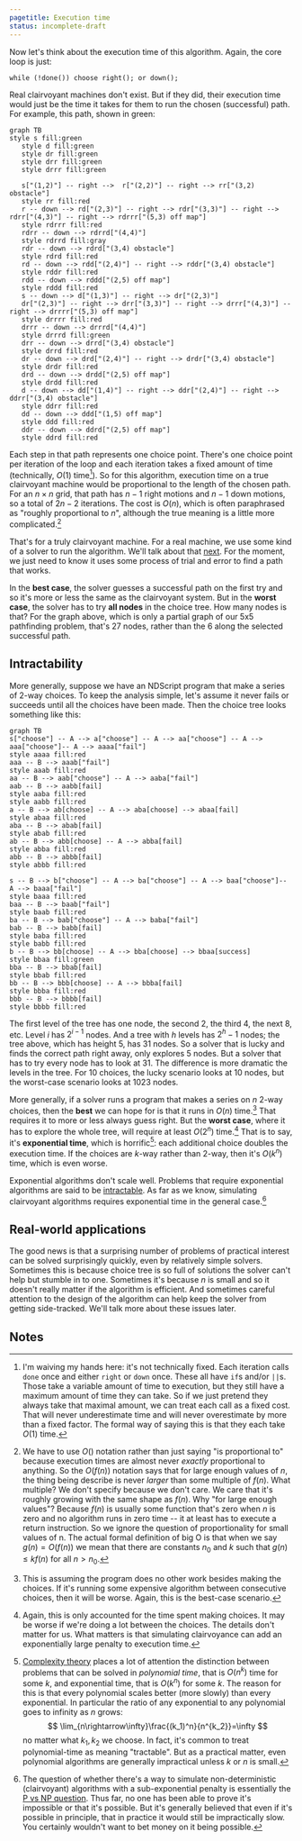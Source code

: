 ```yaml
---
pagetitle: Execution time
status: incomplete-draft
---
```


Now let's think about the execution time of this algorithm.  Again, the core loop is just:
```ndscript
while (!done()) choose right(); or down();
```
Real clairvoyant machines don't exist.  But if they did, their execution time would just be the time it takes for them to run the chosen (successful) path.  For example, this path, shown in green:
```mermaid
graph TB
style s fill:green
   style d fill:green
   style dr fill:green
   style drr fill:green
   style drrr fill:green
   
   s["(1,2)"] -- right -->  r["(2,2)"] -- right --> rr["(3,2) obstacle"]
   style rr fill:red
   r -- down --> rd["(2,3)"] -- right --> rdr["(3,3)"] -- right --> rdrr["(4,3)"] -- right --> rdrrr["(5,3) off map"]
   style rdrrr fill:red
   rdrr -- down --> rdrrd["(4,4)"]
   style rdrrd fill:gray
   rdr -- down --> rdrd["(3,4) obstacle"]
   style rdrd fill:red
   rd -- down --> rdd["(2,4)"] -- right --> rddr["(3,4) obstacle"]
   style rddr fill:red
   rdd -- down --> rddd["(2,5) off map"]
   style rddd fill:red
   s -- down --> d["(1,3)"] -- right --> dr["(2,3)"]
   dr["(2,3)"] -- right --> drr["(3,3)"] -- right --> drrr["(4,3)"] -- right --> drrrr["(5,3) off map"]
   style drrrr fill:red
   drrr -- down --> drrrd["(4,4)"]
   style drrrd fill:green
   drr -- down --> drrd["(3,4) obstacle"]
   style drrd fill:red
   dr -- down --> drd["(2,4)"] -- right --> drdr["(3,4) obstacle"]
   style drdr fill:red
   drd -- down --> drdd["(2,5) off map"]
   style drdd fill:red
   d -- down --> dd["(1,4)"] -- right --> ddr["(2,4)"] -- right --> ddrr["(3,4) obstacle"]
   style ddrr fill:red
   dd -- down --> ddd["(1,5) off map"]
   style ddd fill:red
   ddr -- down --> ddrd["(2,5) off map"]
   style ddrd fill:red
```
Each step in that path represents one choice point.  There's one choice point per iteration of the loop and each iteration takes a fixed amount of time (technically, $O(1)$ time[^fixedamount]).  So for this algorithm, execution time on a true clairvoyant machine would be proportional to the length of the chosen path.  For an $n\times n$ grid, that path has $n-1$ right motions and $n-1$ down motions, so a total of $2n-2$ iterations.  The cost is $O(n)$, which is often paraphrased as "roughly proportional to $n$", although the true meaning is a little more complicated.[^bigO]

That's for a truly clairvoyant machine.  For a real machine, we use some kind of a solver to run the algorithm.  We'll talk about that [next](ndscript_execution).  For the moment, we just need to know it uses some process of trial and error to find a path that works.

In the **best case**, the solver guesses a successful path on the first try and so it's more or less the same as the clairvoyant system.  But in the **worst case**, the solver has to try **all nodes** in the choice tree.  How many nodes is that?  For the graph above, which is only a partial graph of our 5x5 pathfinding problem, that's 27 nodes, rather than the 6 along the selected successful path.

## Intractability

More generally, suppose we have an NDScript program that make a series of 2-way choices.  To keep the analysis simple, let's assume it never fails or succeeds until all the choices have been made.  Then the choice tree looks something like this:
```mermaid
graph TB
s["choose"] -- A --> a["choose"] -- A --> aa["choose"] -- A --> aaa["choose"]-- A --> aaaa["fail"]
style aaaa fill:red
aaa -- B --> aaab["fail"]
style aaab fill:red
aa -- B --> aab["choose"] -- A --> aaba["fail"]
aab -- B --> aabb[fail]
style aaba fill:red
style aabb fill:red
a -- B --> ab[choose] -- A --> aba[choose] --> abaa[fail]
style abaa fill:red
aba -- B --> abab[fail]
style abab fill:red
ab -- B --> abb[choose] -- A --> abba[fail]
style abba fill:red
abb -- B --> abbb[fail]
style abbb fill:red

s -- B --> b["choose"] -- A --> ba["choose"] -- A --> baa["choose"]-- A --> baaa["fail"]
style baaa fill:red
baa -- B --> baab["fail"]
style baab fill:red
ba -- B --> bab["choose"] -- A --> baba["fail"]
bab -- B --> babb[fail]
style baba fill:red
style babb fill:red
b -- B --> bb[choose] -- A --> bba[choose] --> bbaa[success]
style bbaa fill:green
bba -- B --> bbab[fail]
style bbab fill:red
bb -- B --> bbb[choose] -- A --> bbba[fail]
style bbba fill:red
bbb -- B --> bbbb[fail]
style bbbb fill:red
```
The first level of the tree has one node, the second 2, the third 4, the next 8, etc.  Level $i$ has $2^{i-1}$ nodes.  And a tree with $h$ levels has $2^h-1$ nodes; the tree above, which has height 5, has 31 nodes.  So a solver that is lucky and finds the correct path right away, only explores 5 nodes.  But a solver that has to try every node has to look at 31.  The difference is more dramatic the levels in the tree.  For 10 choices, the lucky scenario looks at 10 nodes, but the worst-case scenario looks at 1023 nodes.

More generally, if a solver runs a program that makes a series on $n$ 2-way choices, then the **best** we can hope for is that it runs in $O(n)$ time.[^bestcase]  That requires it to more or less always guess right.  But the **worst case**, where it has to explore the whole tree, will require at least $O(2^n)$ time.[^worstcase]  That is to say, it's **exponential time**, which is horrific[^exponentials]: each additional choice doubles the execution time.  If the choices are $k$-way rather than 2-way, then it's $O(k^n)$ time, which is even worse.

Exponential algorithms don't scale well.  Problems that require exponential algorithms are said to be [intractable](wiki:Computational_complexity_theory#Intractability).  As far as we know, simulating clairvoyant algorithms requires exponential time in the general case.[^PNP]

## Real-world applications

The good news is that a surprising number of problems of practical interest can be solved surprisingly quickly, even by relatively simple solvers.  Sometimes this is because choice tree is so full of solutions the solver can't help but stumble in to one.  Sometimes it's because $n$ is small and so it doesn't really matter if the algorithm is efficient.  And sometimes careful attention to the design of the algorithm can help keep the solver from getting side-tracked.  We'll talk more about these issues later.

## Notes

[^fixedamount]: I'm waiving my hands here: it's not technically fixed.  Each iteration calls `done` once and either `right` or `down` once.  These all have `if`s and/or `||`s.  Those take a variable amount of time to execution, but they still have a maximum amount of time they can take.  So if we just pretend they always take that maximal amount, we can treat each call as a fixed cost.  That will never underestimate time and will never overestimate by more than a fixed factor.  The formal way of saying this is that they each take $O(1)$ time.

[^bigO]: We have to use $O()$ notation rather than just saying "is proportional to" because execution times are almost never *exactly* proportional to anything.  So the $O(f(n))$ notation says that for large enough values of $n$, the thing being describe is never *larger* than some multiple of $f(n)$.  What multiple?  We don't specify because we don't care.  We care that it's roughly growing with the same shape as $f(n)$.  Why "for large enough values"?  Because $f(n)$ is usually some function that's zero when $n$ is zero and no algorithm runs in zero time -- it at least has to execute a return instruction.  So we ignore the question of proportionality for small values of n.  The actual formal definition of big O is that when we say $g(n) = O(f(n))$ we mean that there are constants $n_0$ and $k$ such that $g(n) \leq kf(n)$ for all $n > n_0$.

[^bestcase]: This is assuming the program does no other work besides making the choices.  If it's running some expensive algorithm between consecutive choices, then it will be worse.  Again, this is the best-case scenario.

[^worstcase]: Again, this is only accounted for the time spent making choices.  It may be worse if we're doing a lot between the choices.  The details don't matter for us.  What matters is that simulating clairvoyance can add an exponentially large penalty to execution time.

[^exponentials]: [Complexity theory](wiki:Computational_complexity_theory) places a lot of attention the distinction between problems that can be solved in *polynomial time*, that is $O(n^k)$ time for some $k$, and exponential time, that is $O(k^n)$ for some $k$.  The reason for this is that every polynomial scales better (more slowly) than every exponential.  In particular the ratio of any exponential to any polynomial goes to infinity as $n$ grows:
$$
\lim_{n\rightarrow\infty}\frac{(k_1)^n}{n^{k_2}}=\infty
$$
no matter what $k_1, k_2$ we choose.  In fact, it's common to treat polynomial-time as meaning "tractable".  But as a practical matter, even polynomial algorithms are generally impractical unless $k$ or $n$ is small.

[^PNP]: The question of whether there's a way to simulate non-deterministic (clairvoyant) algorithms with a sub-exponential penalty is essentially the [P vs NP question](wiki:P_versus_NP_problem).  Thus far, no one has been able to prove it's impossible or that it's possible.  But it's generally believed that even if it's possible in principle, that in practice it would still be impractically slow.  You certainly wouldn't want to bet money on it being possible.